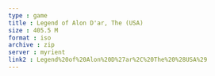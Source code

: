 ```yaml
---
type : game
title : Legend of Alon D'ar, The (USA)
size : 405.5 M
format : iso
archive : zip
server : myrient
link2 : Legend%20of%20Alon%20D%27ar%2C%20The%20%28USA%29
---
```

